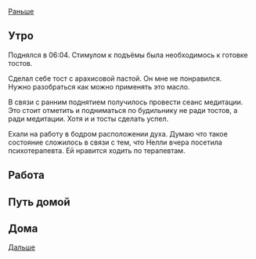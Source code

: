 [Раньше](2020.07.23.md)  
## Утро
Поднялся в 06:04. Стимулом к подъёмы была необходимось к готовке тостов.

Сделал себе тост с арахисовой пастой. Он мне не понравился.  
Нужно разобраться как можно применять это масло.

В связи с ранним поднятием получилось провести сеанс медитации. Это стоит отметить и подниматься по будильнику не ради тостов, а ради медитации. Хотя и и тосты сделать успел.

Ехали на работу в бодром расположении духа. Думаю что такое состояние сложилось в связи с тем, что Нелли вчера посетила психотерапевта. Ей нравится ходить по терапевтам.
## Работа
## Путь домой
## Дома
[Дальше](2020.07.25.md)